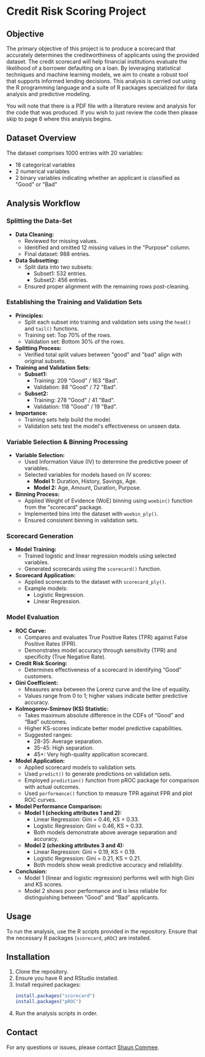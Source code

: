 # Credit Risk Scoring Project

## Objective
The primary objective of this project is to produce a scorecard that accurately determines the creditworthiness of applicants using the provided dataset. The credit scorecard will help financial institutions evaluate the likelihood of a borrower defaulting on a loan. By leveraging statistical techniques and machine learning models, we aim to create a robust tool that supports informed lending decisions. This analysis is carried out using the R programming language and a suite of R packages specialized for data analysis and predictive modeling.

You will note that there is a PDF file with a literature review and analysis for the code that was produced. If you wish to just review the code then please skip to page 6 where this analysis begins.

## Dataset Overview
The dataset comprises 1000 entries with 20 variables:
- 18 categorical variables
- 2 numerical variables
- 2 binary variables indicating whether an applicant is classified as "Good" or "Bad"

## Analysis Workflow

### Splitting the Data-Set
- **Data Cleaning:**
  - Reviewed for missing values.
  - Identified and omitted 12 missing values in the "Purpose" column.
  - Final dataset: 988 entries.
- **Data Subsetting:**
  - Split data into two subsets:
    - Subset1: 532 entries.
    - Subset2: 456 entries.
  - Ensured proper alignment with the remaining rows post-cleaning.

### Establishing the Training and Validation Sets
- **Principles:**
  - Split each subset into training and validation sets using the `head()` and `tail()` functions.
  - Training set: Top 70% of the rows.
  - Validation set: Bottom 30% of the rows.
- **Splitting Process:**
  - Verified total split values between "good" and "bad" align with original subsets.
- **Training and Validation Sets:**
  - **Subset1:**
    - Training: 209 "Good" / 163 "Bad".
    - Validation: 88 "Good" / 72 "Bad".
  - **Subset2:**
    - Training: 278 "Good" / 41 "Bad".
    - Validation: 118 "Good" / 19 "Bad".
- **Importance:**
  - Training sets help build the model.
  - Validation sets test the model's effectiveness on unseen data.

### Variable Selection & Binning Processing
- **Variable Selection:**
  - Used Information Value (IV) to determine the predictive power of variables.
  - Selected variables for models based on IV scores:
    - **Model 1:** Duration, History, Savings, Age.
    - **Model 2:** Age, Amount, Duration, Purpose.
- **Binning Process:**
  - Applied Weight of Evidence (WoE) binning using `woebin()` function from the "scorecard" package.
  - Implemented bins into the dataset with `woebin_ply()`.
  - Ensured consistent binning in validation sets.

### Scorecard Generation
- **Model Training:**
  - Trained logistic and linear regression models using selected variables.
  - Generated scorecards using the `scorecard()` function.
- **Scorecard Application:**
  - Applied scorecards to the dataset with `scorecard_ply()`.
  - Example models:
    - Logistic Regression.
    - Linear Regression.

### Model Evaluation
- **ROC Curve:**
  - Compares and evaluates True Positive Rates (TPR) against False Positive Rates (FPR).
  - Demonstrates model accuracy through sensitivity (TPR) and specificity (True Negative Rate).
- **Credit Risk Scoring:**
  - Determines effectiveness of a scorecard in identifying “Good” customers.
- **Gini Coefficient:**
  - Measures area between the Lorenz curve and the line of equality.
  - Values range from 0 to 1; higher values indicate better predictive accuracy.
- **Kolmogorov-Smirnov (KS) Statistic:**
  - Takes maximum absolute difference in the CDFs of “Good” and “Bad” outcomes.
  - Higher KS-scores indicate better model predictive capabilities.
  - Suggested ranges:
    - 28-35: Average separation.
    - 35-45: High separation.
    - 45+: Very high-quality application scorecard.
- **Model Application:**
  - Applied scorecard models to validation sets.
  - Used `predict()` to generate predictions on validation sets.
  - Employed `prediction()` function from pROC package for comparison with actual outcomes.
  - Used `performance()` function to measure TPR against FPR and plot ROC curves.
- **Model Performance Comparison:**
  - **Model 1 (checking attributes 1 and 2):**
    - Linear Regression: Gini = 0.46, KS = 0.33.
    - Logistic Regression: Gini = 0.46, KS = 0.33.
    - Both models demonstrate above average separation and accuracy.
  - **Model 2 (checking attributes 3 and 4):**
    - Linear Regression: Gini = 0.19, KS = 0.19.
    - Logistic Regression: Gini = 0.21, KS = 0.21.
    - Both models show weak predictive accuracy and reliability.
- **Conclusion:**
  - Model 1 (linear and logistic regression) performs well with high Gini and KS scores.
  - Model 2 shows poor performance and is less reliable for distinguishing between “Good” and “Bad” applicants.

## Usage
To run the analysis, use the R scripts provided in the repository. Ensure that the necessary R packages (`scorecard`, `pROC`) are installed.

## Installation
1. Clone the repository.
2. Ensure you have R and RStudio installed.
3. Install required packages:
    ```R
    install.packages("scorecard")
    install.packages("pROC")
    ```
4. Run the analysis scripts in order.

## Contact
For any questions or issues, please contact [Shaun Commee](mailto:shauncommee@hotmail.co.uk).
